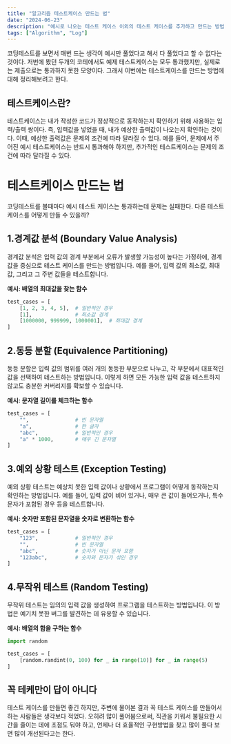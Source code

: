 ```yaml
---
title: "알고리즘 테스트케이스 만드는 법"
date: "2024-06-23"
description: "예시로 나오는 테스트 케이스 이외의 테스트 케이스를 추가하고 만드는 방법."
tags: ["Algorithm", "Log"]
---
```


코딩테스트를 보면서 매번 드는 생각이 예시만 풀었다고 해서 다 풀었다고 할 수 없다는 것이다. 저번에 봤던 두개의 코테에서도 예제 테스트케이스는 모두 통과했지만, 실제로는 제출으로는 통과하지 못한 모양이다. 그래서 이번에는 테스트케이스를 만드는 방법에 대해 정리해보려고 한다.

## 테스트케이스란?
테스트케이스는 내가 작성한 코드가 정상적으로 동작하는지 확인하기 위해 사용하는 입력/출력 쌍이다. 즉, 입력값을 넣었을 때, 내가 예상한 출력값이 나오는지 확인하는 것이다. 이때, 예상한 출력값은 문제의 조건에 따라 달라질 수 있다. 예를 들어, 문제에서 주어진 예시 테스트케이스는 반드시 통과해야 하지만, 추가적인 테스트케이스는 문제의 조건에 따라 달라질 수 있다.

# 테스트케이스 만드는 법

코딩테스트를 볼때마다 예시 테스트 케이스는 통과하는데 문제는 실패한다. 다른 테스트 케이스를 어떻게 만들 수 있을까?

## 1.경계값 분석 (Boundary Value Analysis)

경계값 분석은 입력 값의 경계 부분에서 오류가 발생할 가능성이 높다는 가정하에, 경계값을 중심으로 테스트 케이스를 만드는 방법입니다. 예를 들어, 입력 값의 최소값, 최대값, 그리고 그 주변 값들을 테스트합니다.

**예시: 배열의 최대값을 찾는 함수**
```python
test_cases = [
    [1, 2, 3, 4, 5],  # 일반적인 경우
    [1],              # 최소값 경계
    [1000000, 999999, 1000001],  # 최대값 경계
]
```

## 2.동등 분할 (Equivalence Partitioning)
동등 분할은 입력 값의 범위를 여러 개의 동등한 부분으로 나누고, 각 부분에서 대표적인 값을 선택하여 테스트하는 방법입니다. 이렇게 하면 모든 가능한 입력 값을 테스트하지 않고도 충분한 커버리지를 확보할 수 있습니다.

**예시: 문자열 길이를 체크하는 함수**
```python
test_cases = [
    "",               # 빈 문자열
    "a",              # 한 글자
    "abc",            # 일반적인 경우
    "a" * 1000,       # 매우 긴 문자열
]
```

## 3.예외 상황 테스트 (Exception Testing)

예외 상황 테스트는 예상치 못한 입력 값이나 상황에서 프로그램이 어떻게 동작하는지 확인하는 방법입니다. 예를 들어, 입력 값이 비어 있거나, 매우 큰 값이 들어오거나, 특수 문자가 포함된 경우 등을 테스트합니다.

**예시: 숫자만 포함된 문자열을 숫자로 변환하는 함수**
```python
test_cases = [
    "123",            # 일반적인 경우
    "",               # 빈 문자열
    "abc",            # 숫자가 아닌 문자 포함
    "123abc",         # 숫자와 문자가 섞인 경우
]
```

## 4.무작위 테스트 (Random Testing)

무작위 테스트는 임의의 입력 값을 생성하여 프로그램을 테스트하는 방법입니다. 이 방법은 예기치 못한 버그를 발견하는 데 유용할 수 있습니다.

**예시: 배열의 합을 구하는 함수**
```python
import random

test_cases = [
    [random.randint(0, 100) for _ in range(10)] for _ in range(5)
]
```

## 꼭 테케만이 답이 아니다
테스트 케이스를 만들면 좋긴 하지만, 주변에 물어본 결과 꼭 테스트 케이스를 만들어서 하는 사람들은 생각보다 적었다. 오히려 많이 풀어봄으로써, 직관을 키워서 불필요한 시간을 줄이는 데에 초점도 둬야 하고, 언제나 더 효율적인 구현방법을 찾고 많이 풀다 보면 많이 개선된다고는 한다.